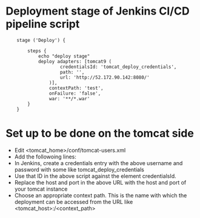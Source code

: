# Deployment stage of Jenkins CI/CD pipeline script

        stage ('Deploy') {

            steps {
                echo "deploy stage"
                deploy adapters: [tomcat9 (
                        credentialsId: 'tomcat_deploy_credentials',
                        path: '',
                        url: 'http://52.172.90.142:8080/'
                    )],
                    contextPath: 'test',
                    onFailure: 'false',
                    war: '**/*.war'
            }
        }

# Set up to be done on the tomcat side

- Edit <tomcat_home>/conf/tomcat-users.xml
- Add the followoing lines:
    <role rolename="manager-script"/>
    <user username="<some_username>" password="<some_password>" roles="manager-script"/>
- In Jenkins, create a credentials entry with the above username and password with some like tomcat_deploy_credentials
- Use that ID in the above script against the element credentialsId.
- Replace the host and port in the above URL with the host and port of your tomcat instance
- Choose an appropriate context path. This is the name with which the deployment can be accessed from the URL like <tomcat_host>:<port>/<context_path>

